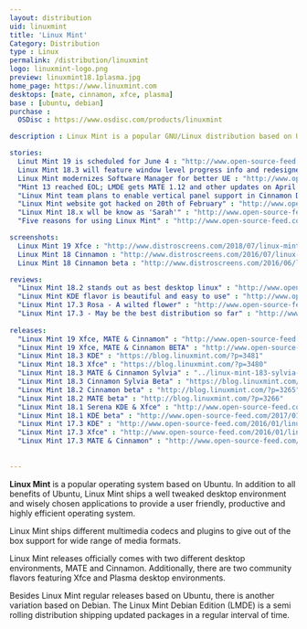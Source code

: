 ```yaml
---
layout: distribution
uid: linuxmint
title: 'Linux Mint'
Category: Distribution
type : Linux
permalink: /distribution/linuxmint
logo: linuxmint-logo.png
preview: linuxmint18.1plasma.jpg
home_page: https://www.linuxmint.com
desktops: [mate, cinnamon, xfce, plasma]
base : [ubuntu, debian]
purchase : 
  OSDisc : https://www.osdisc.com/products/linuxmint

description : Linux Mint is a popular GNU/Linux distribution based on Ubuntu, offering a modern yet familiar user experience.

stories:
  Linut Mint 19 is scheduled for June 4 : "http://www.open-source-feed.com/2018/05/linux-mint-19-beta-is-scheduled-to.html"
  Linux Mint 18.3 will feature window level progress info and redesigned backup tool : "http://www.open-source-feed.com/2017/09/linux-mint-183-will-feature-window.html"
  Linux Mint modernizes Software Manager for better UE : "http://www.open-source-feed.com/2017/07/linux-mint-modernizes-software-manager.html"
  "Mint 13 reached EOL; LMDE gets MATE 1.12 and other updates on April 2017" : "http://www.open-source-feed.com/2017/04/mint-13-reached-eol-lmde-gets-mate-118.html"
  "Linux Mint team plans to enable vertical panel support in Cinnamon Desktop" : "http://www.open-source-feed.com/2016/10/linux-mint-team-plans-to-enable.html"
  "Linux Mint website got hacked on 20th of February" : "http://www.open-source-feed.com/2016/02/linux-mint-website-got-hacked-on-20th.html" 
  "Linux Mint 18.x wll be know as 'Sarah'" : "http://www.open-source-feed.com/2016/01/linux-mint-18x-wll-be-know-as-sarah.html"
  "Five reasons for using Linux Mint" : "http://www.open-source-feed.com/2015/11/5-reasons-for-using-liinux-mint.html"

screenshots:
  Linux Mint 19 Xfce : "http://www.distroscreens.com/2018/07/linux-mint-19-xfce-edition-screenshots.html"
  Linux Mint 18 Cinnamon : "http://www.distroscreens.com/2016/07/linux-mint-18-cinnamon-screenshots.html"
  Linux Mint 18 Cinnamon beta : "http://www.distroscreens.com/2016/06/linux-mint-18-cinnamon-beta-screenshots.html"

reviews:
  "Linux Mint 18.2 stands out as best desktop linux" : "http://www.open-source-feed.com/2017/08/linux-mint-182-stands-out-as-best.html"
  "Linux Mint KDE flavor is beautiful and easy to use" : "http://www.open-source-feed.com/2017/03/linux-mint-kde-flavor-is-beautiful-and.html"
  "Linux Mint 17.3 Rosa - A wilted flower" : "http://www.open-source-feed.com/2016/01/linux-mint-173-rosa-wilted-flower-review.html"
  "Linux Mint 17.3 - May be the best distribution so far" : "http://www.open-source-feed.com/2015/12/linux-mint-173-may-be-best-linux-distro.html"
  
releases:
  "Linux Mint 19 Xfce, MATE & Cinnamon" : "http://www.open-source-feed.com/2018/06/linux-mint-19-cinnamon-xfce-mate.html"
  "Linux Mint 19 Xfce, MATE & Cinnamon BETA" : "http://www.open-source-feed.com/2018/06/linux-mint-19-xfce-mate-cinnamon-beta.html"
  "Linux Mint 18.3 KDE" : "https://blog.linuxmint.com/?p=3481"
  "Linux Mint 18.3 Xfce" : "https://blog.linuxmint.com/?p=3480"
  "Linux Mint 18.3 MATE & Cinnamon Sylvia" : "../linux-mint-183-sylvia-mate-and-cinnamon-editions-released/"
  "Linux Mint 18.3 Cinnamon Sylvia Beta" : "https://blog.linuxmint.com/?p=3445"
  "Linux Mint 18.2 Cinnamon beta" : "http://blog.linuxmint.com/?p=3265"
  "Linux Mint 18.2 MATE beta" : "http://blog.linuxmint.com/?p=3266"
  "Linux Mint 18.1 Serena KDE & Xfce" : "http://www.open-source-feed.com/2017/01/linux-mint-181-serena-xfce-kde-editions.html"
  "Linux Mint 18.1 KDE beta" : "http://www.open-source-feed.com/2017/01/linux-mint-181-kde-beta-released.html"
  "Linux Mint 17.3 KDE" : "http://www.open-source-feed.com/2016/01/linux-mint-173-kde-released.html"
  "Linux Mint 17.3 Xfce" : "http://www.open-source-feed.com/2016/01/linux-mint-173-rosa-xfce-released.html"
  "Linux Mint 17.3 MATE & Cinnamon" : "http://www.open-source-feed.com/2015/12/linux-mint-173-rosa-cinnamonmate.html"
  
  
---
```


**Linux Mint** is a popular operating system based on Ubuntu. In addition to all benefits of Ubuntu,
Linux Mint ships a well tweaked desktop environment and wisely chosen applications to provide a user
friendly, productive and highly efficient operating system.

Linux Mint ships different multimedia codecs and plugins to give out of the box support for wide
range of media formats.

Linux Mint releases officially comes with two different desktop environments, MATE and Cinnamon.
Additionally, there are two community flavors featuring Xfce and Plasma desktop environments.

Besides Linux Mint regular releases based on Ubuntu, there is another variation based on Debian. The
Linux Mint Debian Edition (LMDE) is a semi rolling distribution shipping updated packages in a regular
interval of time.
